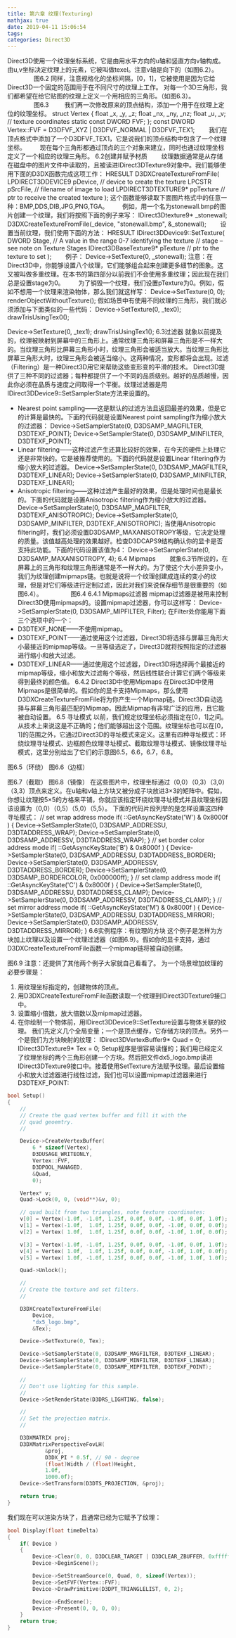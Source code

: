 ```yaml
---
title: 第六章 纹理(Texturing)
mathjax: true
date: 2019-04-11 15:06:54
tags:
categories: Direct3D
---
```

Direct3D使用一个纹理坐标系统，它是由用水平方向的u轴和竖直方向v轴构成。由u,v坐标决定纹理上的元素，它被叫做texel。注意v轴是向下的（如图6.2）。
　　
　　图6.2
同样，注意规格化的坐标间隔，[0，1]，它被使用是因为它给Direct3D一个固定的范围用于在不同尺寸的纹理上工作。
对每一个3D三角形，我们都希望在给它贴图的纹理上定义一个用相应的三角形。（如图6.3）。
　　
　　图6.3
　　  我们再一次修改原来的顶点结构，添加一个用于在纹理上定位的纹理坐标。
struct Vertex
{
    float _x, _y, _z;
    float _nx, _ny, _nz;
    float _u, _v; // texture coordinates
    static const DWORD FVF;
};
const DWORD Vertex::FVF = D3DFVF_XYZ | D3DFVF_NORMAL | D3DFVF_TEX1;
　　我们在顶点格式中添加了一个D3DFVF_TEX1，它是说我们的顶点结构中包含了一个纹理坐标。
　　现在每个三角形都通过顶点的三个对象来建立，同时也通过纹理坐标定义了一个相应的纹理三角形。
6.2创建并赋予材质
　　纹理数据通常是从存储在磁盘中的图片文件中读取的，且被读进IDirect3DTexture9对象中。我们能够使用下面的D3DX函数完成这项工作：
HRESULT D3DXCreateTextureFromFile(
    LPDIRECT3DDEVICE9 pDevice, // device to create the texture
    LPCSTR pSrcFile, // filename of image to load
    LPDIRECT3DTEXTURE9* ppTexture // ptr to receive the created texture
);
这个函数能够读取下面图片格式中的任意一种：BMP,DDS,DIB,JPG,PNG,TGA。
　　例如，用一个名为stonewall.bmp的图片创建一个纹理，我们将按照下面的例子来写：
IDirect3Dtexture9* _stonewall;
D3DXCreateTextureFromFile(_device, "stonewall.bmp", &_stonewall);
　　设置当前纹理，我们使用下面的方法：
HRESULT IDirect3DDevice9::SetTexture(
    DWORD Stage, // A value in the range 0-7 identifying the texture
                // stage – see note on Texture Stages
    IDirect3DBaseTexture9* pTexture // ptr to the texture to set
);
　　例子：
Device->SetTexture(0, _stonewall);
注意：在Direct3D中，你能够设置八个纹理，它们能够组合起来创建更多细节的图象。这又被叫做多重纹理。在本书的第四部分以前我们不会使用多重纹理；因此现在我们总是设置stage为0。
　　为了销毁一个纹理，我们设置pTexture为0。例如，假如不想用一个纹理来渲染物体，那么我们就这样写：
Device->SetTexture(0, 0);
renderObjectWithoutTexture();
假如场景中有使用不同纹理的三角形，我们就必须添加与下面类似的一些代码：
Device->SetTexture(0, _tex0);
drawTrisUsingTex0();

Device->SetTexture(0, _tex1);
drawTrisUsingTex1();
6.3过滤器
    就象以前提及的，纹理被映射到屏幕中的三角形上。通常纹理三角形和屏幕三角形是不一样大的。当纹理三角形比屏幕三角形小时，纹理三角形会被适当放大。当纹理三角形比屏幕三角形大时，纹理三角形会被适当缩小。这两种情况，变形都将会出现。过滤（Filtering）是一种Direct3D用它来帮助这些变形变的平滑的技术。
    Direct3D提供了三种不同的过滤器；每种都提供了一个不同的品质级别。越好的品质越慢，因此你必须在品质与速度之间取得一个平衡。纹理过滤器是用IDirect3DDevice9::SetSamplerState方法来设置的。
* Nearest point sampling——这是默认的过滤方法且返回最差的效果，但是它的计算是最快的。下面的代码就是设置Nearest point sampling作为缩小放大的过滤器：
Device->SetSamplerState(0, D3DSAMP_MAGFILTER, D3DTEXF_POINT);
Device->SetSamplerState(0, D3DSAMP_MINFILTER, D3DTEXF_POINT);
* Linear filtering——这种过滤产生还算比较好的效果，在今天的硬件上处理它还是非常快的。它是被推荐使用的。下面的代码就是设置Linear filtering作为缩小放大的过滤器。
Device->SetSamplerState(0, D3DSAMP_MAGFILTER, D3DTEXF_LINEAR);
Device->SetSamplerState(0, D3DSAMP_MINFILTER, D3DTEXF_LINEAR);
* Anisotropic filtering——这种过滤产生最好的效果，但是处理时间也是最长的。下面的代码就是设置Anisotropic filtering作为缩小放大的过滤器。
Device->SetSamplerState(0, D3DSAMP_MAGFILTER, D3DTEXF_ANISOTROPIC);
Device->SetSamplerState(0, D3DSAMP_MINFILTER, D3DTEXF_ANISOTROPIC);
当使用Anisotropic filtering时，我们必须设置D3DSAMP_MAXANISOTROPY等级，它决定处理的质量。该值越高处理的效果越好。检查D3DCAPS9结构确认你的显卡是否支持此功能。下面的代码设置该值为4：
Device->SetSamplerState(0, D3DSAMP_MAXANISOTROPY, 4);
6.4 Mipmaps
　　就象6.3节所说的，在屏幕上的三角形和纹理三角形通常是不一样大的。为了使这个大小差异变小，我们为纹理创建mipmaps链。也就是说将一个纹理创建成连续的变小的纹理，但是对它们等级进行定制过滤，因此对我们来说保存细节是很重要的（如图6.4）。
　　
　　图6.4
6.4.1 Mipmaps过滤器
    mipmap过滤器是被用来控制Direct3D使用mipmaps的。设置mipmap过滤器，你可以这样写：
Device->SetSamplerState(0, D3DSAMP_MIPFILTER, Filter);
在Filter处你能用下面三个选项中的一个：
* D3DTEXF_NONE——不使用mipmap。
* D3DTEXF_POINT——通过使用这个过滤器，Direct3D将选择与屏幕三角形大小最接近的mipmap等级。一旦等级选定了，Direct3D就将按照指定的过滤器进行缩小和放大过滤。
* D3DTEXF_LINEAR——通过使用这个过滤器，Direct3D将选择两个最接近的mipmap等级，缩小和放大过滤每个等级，然后线性联合计算它们两个等级来得到最终的颜色值。
6.4.2 Direct3D中使用Mipmaps
    在Direct3D中使用Mipmaps是很简单的。假如你的显卡支持Mipmaps，那么使用D3DXCreateTextureFromFile将为你产生一个Mipmap链。Direct3D自动选择与屏幕三角形最匹配的Mipmap。因此Mipmap有非常广泛的应用，且它能被自动设置。
6.5 寻址模式
    以前，我们规定纹理坐标必须指定在[0，1]之间。从技术上来说这是不正确的；他们能够超出这个范围。纹理坐标也可以在[0，1]的范围之外，它通过Direct3D的寻址模式来定义。这里有四种寻址模式：环绕纹理寻址模式、边框颜色纹理寻址模式、截取纹理寻址模式、镜像纹理寻址模式，这里分别给出了它们的示意图6.5，6.6，6.7，6.8。
  
图6.5（环绕）                          图6.6（边框）
  
图6.7（截取）                          图6.8（镜像）
在这些图片中，纹理坐标通过（0,0）（0,3）（3,0）（3,3）顶点来定义。在u轴和v轴上方块又被分成子块放进3×3的矩阵中。假如，你想让纹理按5×5的方格来平铺，你就应该指定环绕纹理寻址模式并且纹理坐标因该设置为（0,0）（0,5）（5,0）（5,5）。
    下面的代码片段列举的是怎样设置这四种寻址模式：
// set wrap address mode
if( ::GetAsyncKeyState('W') & 0x8000f )
{
    Device->SetSamplerState(0, D3DSAMP_ADDRESSU, D3DTADDRESS_WRAP);
    Device->SetSamplerState(0, D3DSAMP_ADDRESSV, D3DTADDRESS_WRAP);
}
// set border color address mode
if( ::GetAsyncKeyState('B') & 0x8000f )
{
    Device->SetSamplerState(0, D3DSAMP_ADDRESSU, D3DTADDRESS_BORDER);
    Device->SetSamplerState(0, D3DSAMP_ADDRESSV, D3DTADDRESS_BORDER);
    Device->SetSamplerState(0, D3DSAMP_BORDERCOLOR, 0x000000ff);
}
// set clamp address mode
if( ::GetAsyncKeyState('C') & 0x8000f )
{
    Device->SetSamplerState(0, D3DSAMP_ADDRESSU, D3DTADDRESS_CLAMP);
    Device->SetSamplerState(0, D3DSAMP_ADDRESSV, D3DTADDRESS_CLAMP);
}
// set mirror address mode
if( ::GetAsyncKeyState('M') & 0x8000f )
{
    Device->SetSamplerState(0, D3DSAMP_ADDRESSU, D3DTADDRESS_MIRROR);
    Device->SetSamplerState(0, D3DSAMP_ADDRESSV, D3DTADDRESS_MIRROR);
}
6.6实例程序：有纹理的方块
    这个例子是怎样为方块加上纹理以及设置一个纹理过滤器（如图6.9）。假如你的显卡支持，通过D3DXCreateTextureFromFile函数一个mipmap链将被自动创建。

图6.9
注意：还提供了其他两个例子大家就自己看看了。
为一个场景增加纹理的必要步骤是：
1. 用纹理坐标指定的，创建物体的顶点。
2. 用D3DXCreateTextureFromFile函数读取一个纹理到IDirect3DTexture9接口中。
3. 设置缩小倍数，放大倍数以及mipmap过滤器。
4. 在你绘制一个物体前，用IDirect3DDevice9::SetTexture设置与物体关联的纹理。
我们先定义几个全局变量；一个是顶点缓存，它存储方块的顶点。另外一个是我们为方块映射的纹理：
IDirect3DVertexBuffer9* Quad = 0;
IDirect3DTexture9*      Tex  = 0;
Setup程序是很容易读懂的；我们用已经定义了纹理坐标的两个三角形创建一个方块。然后把文件dx5_logo.bmp读进IDirect3DTexture9接口中。接着使用SetTexture方法赋予纹理。最后设置缩小和放大过滤器进行线性过滤，我们也可以设置mipmap过滤器来进行D3DTEXF_POINT: 
```c++
bool Setup()
{
    //
    // Create the quad vertex buffer and fill it with the
    // quad geoemtry.
    //

    Device->CreateVertexBuffer(
        6 * sizeof(Vertex), 
        D3DUSAGE_WRITEONLY,
        Vertex::FVF,
        D3DPOOL_MANAGED,
        &Quad,
        0);

    Vertex* v;
    Quad->Lock(0, 0, (void**)&v, 0);

    // quad built from two triangles, note texture coordinates:
    v[0] = Vertex(-1.0f, -1.0f, 1.25f, 0.0f, 0.0f, -1.0f, 0.0f, 1.0f);
    v[1] = Vertex(-1.0f,  1.0f, 1.25f, 0.0f, 0.0f, -1.0f, 0.0f, 0.0f);
    v[2] = Vertex( 1.0f,  1.0f, 1.25f, 0.0f, 0.0f, -1.0f, 1.0f, 0.0f);

    v[3] = Vertex(-1.0f, -1.0f, 1.25f, 0.0f, 0.0f, -1.0f, 0.0f, 1.0f);
    v[4] = Vertex( 1.0f,  1.0f, 1.25f, 0.0f, 0.0f, -1.0f, 1.0f, 0.0f);
    v[5] = Vertex( 1.0f, -1.0f, 1.25f, 0.0f, 0.0f, -1.0f, 1.0f, 1.0f);

    Quad->Unlock();

    //
    // Create the texture and set filters.
    //

    D3DXCreateTextureFromFile(
        Device,
        "dx5_logo.bmp",
        &Tex);

    Device->SetTexture(0, Tex);

    Device->SetSamplerState(0, D3DSAMP_MAGFILTER, D3DTEXF_LINEAR);
    Device->SetSamplerState(0, D3DSAMP_MINFILTER, D3DTEXF_LINEAR);
    Device->SetSamplerState(0, D3DSAMP_MIPFILTER, D3DTEXF_POINT);

    //
    // Don't use lighting for this sample.
    //
    Device->SetRenderState(D3DRS_LIGHTING, false);

    //
    // Set the projection matrix.
    //

    D3DXMATRIX proj;
    D3DXMatrixPerspectiveFovLH(
            &proj,
            D3DX_PI * 0.5f, // 90 - degree
            (float)Width / (float)Height,
            1.0f,
            1000.0f);
    Device->SetTransform(D3DTS_PROJECTION, &proj);

    return true;
}
```
我们现在可以渲染方块了，且通常已经为它赋予了纹理：
```c++
bool Display(float timeDelta)
{
    if( Device )
    {
        Device->Clear(0, 0, D3DCLEAR_TARGET | D3DCLEAR_ZBUFFER, 0xffffffff, 1.0f, 0);
        Device->BeginScene();

        Device->SetStreamSource(0, Quad, 0, sizeof(Vertex));
        Device->SetFVF(Vertex::FVF);
        Device->DrawPrimitive(D3DPT_TRIANGLELIST, 0, 2);

        Device->EndScene();
        Device->Present(0, 0, 0, 0);
    }
    return true;
}
```